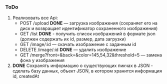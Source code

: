 ### ToDo

1. Реализовать все Api:
    * POST /upload **DONE** — загрузка изображения (сохраняет его на диск и возвращает идентификатор сохраненного изображения)
    * GET /list **DONE** - получить список изображений в формате json (должен содержать их id, размер, дата загрузки)
    * GET /image/:id — скачать изображение с заданным id
    * DELETE /image/:id **DONE** — удалить изображение
    * GET /merge?front=<id>&back=<id>&color=145,54,32&threshold=5 — замена фона у изображения
2. **DONE** Сохранять информацию о существующих пикчах в JSON - сделать базу данных, объект JSON, в котором хранится информация id, createdAt 